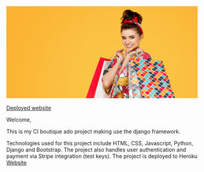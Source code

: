 <img src="https://raw.githubusercontent.com/Voggastur/boutique/master/media/homepage_background_cropped.jpg" style="margin: 0;">

[Deployed website](https://v3x0r-boutique-ado.herokuapp.com/)

Welcome,

This is my CI boutique ado project making use the django framework.

Technologies used for this project include HTML, CSS, Javascript, Python, Django and Bootstrap.
The project also handles user authentication and payment via Stripe integration (test keys).
The project is deployed to Heroku [Website](https://v3x0r-boutique-ado.herokuapp.com/)
